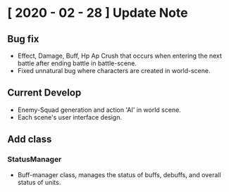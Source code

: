 # [ 2020 - 02 - 28 ]  Update Note

## Bug fix
 - Effect, Damage, Buff, Hp Ap Crush that occurs when entering the next battle after ending battle in battle-scene.
 - Fixed unnatural bug where characters are created in world-scene.
 
## Current Develop
 - Enemy-Squad generation and action 'AI' in world scene.
 - Each scene's user interface design.

## Add class

### StatusManager
 - Buff-manager class, manages the status of buffs, debuffs, and overall status of units.
